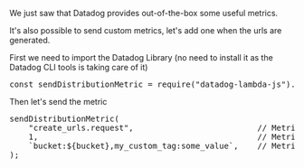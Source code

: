 We just saw that Datadog provides out-of-the-box some useful metrics.

It's also possible to send custom metrics, let's add one when the urls are generated.

First we need to import the Datadog Library (no need to install it as the Datadog CLI tools is taking care of it)
<pre class="file" data-filename="create-urls.js" data-target="insert" data-marker="// placeholder-import-custom-metric">
const sendDistributionMetric = require("datadog-lambda-js").sendDistributionMetric;
</pre>

Then let's send the metric
<pre class="file" data-filename="create-urls.js" data-target="insert" data-marker="// placeholder-send-custom-metric">
sendDistributionMetric(
    "create_urls.request",                          // Metric name
    1,                                              // Metric value
    `bucket:${bucket},my_custom_tag:some_value`,    // Metric tag
);
</pre>